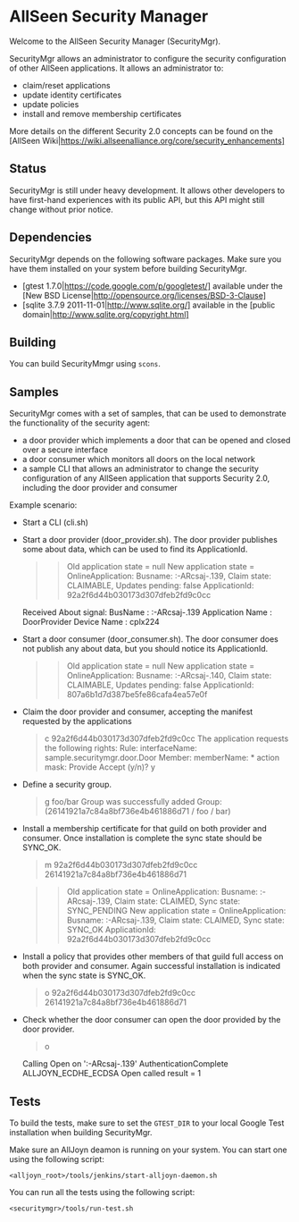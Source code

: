 AllSeen Security Manager
========================

Welcome to the AllSeen Security Manager (SecurityMgr).

SecurityMgr allows an administrator to configure the security configuration of
other AllSeen applications. It allows an administrator to:

* claim/reset applications
* update identity certificates
* update policies
* install and remove membership certificates

More details on the different Security 2.0 concepts can be found on the
[AllSeen Wiki|https://wiki.allseenalliance.org/core/security_enhancements]

Status
------

SecurityMgr is still under heavy development. It allows other developers to
have first-hand experiences with its public API, but this API might still
change without prior notice.

Dependencies
------------

SecurityMgr depends on the following software packages. Make sure you have them
installed on your system before building SecurityMgr.

* [gtest 1.7.0|https://code.google.com/p/googletest/] available under the [New
BSD License|http://opensource.org/licenses/BSD-3-Clause]
* [sqlite 3.7.9 2011-11-01|http://www.sqlite.org/] available in the [public
domain|http://www.sqlite.org/copyright.html]

Building
--------

You can build SecurityMmgr using `scons`.

Samples
-------

SecurityMgr comes with a set of samples, that can be used to demonstrate the
functionality of the security agent:

* a door provider which implements a door that can be opened and closed over
  a secure interface
* a door consumer which monitors all doors on the local network
* a sample CLI that allows an administrator to change the security configuration
  of any AllSeen application that supports Security 2.0, including the door
  provider and consumer

Example scenario:

* Start a CLI (cli.sh)
* Start a door provider (door_provider.sh). The door provider publishes some
  about data, which can be used to find its ApplicationId.

    >> Old application state = null
    >> New application state = OnlineApplication: Busname: :-ARcsaj-.139, Claim state: CLAIMABLE, Updates pending: false
    >> ApplicationId: 92a2f6d44b030173d307dfeb2fd9c0cc

    Received About signal:
     BusName          : :-ARcsaj-.139
     Application Name : DoorProvider
     Device Name      : cplx224
     
* Start a door consumer (door_consumer.sh). The door consumer does not publish
  any about data, but you should notice its ApplicationId.

    >> Old application state = null
    >> New application state = OnlineApplication: Busname: :-ARcsaj-.140, Claim state: CLAIMABLE, Updates pending: false
    >> ApplicationId: 807a6b1d7d387be5fe86cafa4ea57e0f

* Claim the door provider and consumer, accepting the manifest requested
  by the applications

    > c 92a2f6d44b030173d307dfeb2fd9c0cc
    The application requests the following rights:
    Rule:
      interfaceName: sample.securitymgr.door.Door
    Member:
      memberName: *
      action mask: Provide
    Accept (y/n)? y

* Define a security group.

    > g foo/bar
    Group was successfully added
    Group: (26141921a7c84a8bf736e4b461886d71 / foo / bar)

* Install a membership certificate for that guild on both provider and consumer.
  Once installation is complete the sync state should be SYNC_OK.

    > m 92a2f6d44b030173d307dfeb2fd9c0cc 26141921a7c84a8bf736e4b461886d71
     
    >> Old application state = OnlineApplication: Busname: :-ARcsaj-.139, Claim state: CLAIMED, Sync state: SYNC_PENDING
    >> New application state = OnlineApplication: Busname: :-ARcsaj-.139, Claim state: CLAIMED, Sync state: SYNC_OK
    >> ApplicationId: 92a2f6d44b030173d307dfeb2fd9c0cc

* Install a policy that provides other members of that guild full access on
  both provider and consumer. Again successful installation is indicated when
  the sync state is SYNC_OK.

    > o 92a2f6d44b030173d307dfeb2fd9c0cc 26141921a7c84a8bf736e4b461886d71
  
* Check whether the door consumer can open the door provided by the door 
  provider.

    > o
    
    Calling Open on ':-ARcsaj-.139'
    AuthenticationComplete ALLJOYN_ECDHE_ECDSA
    Open called result = 1

Tests
-----

To build the tests, make sure to set the `GTEST_DIR` to your local Google Test
installation when building SecurityMgr.

Make sure an AllJoyn deamon is running on your system. You can start one using
the following script:

```
<alljoyn_root>/tools/jenkins/start-alljoyn-daemon.sh
```

You can run all the tests using the following script:

```
<securitymgr>/tools/run-test.sh
```

